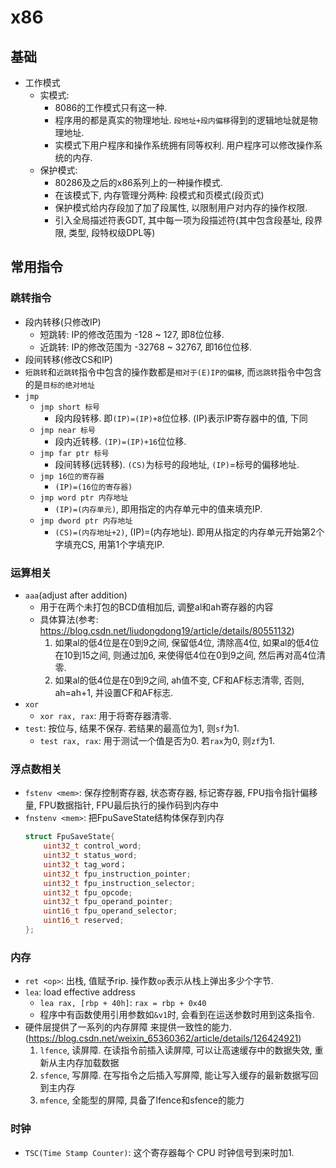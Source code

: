 # x86
## 基础
* 工作模式
    * 实模式: 
        * 8086的工作模式只有这一种. 
        * 程序用的都是真实的物理地址. `段地址+段内偏移`得到的逻辑地址就是物理地址. 
        * 实模式下用户程序和操作系统拥有同等权利. 用户程序可以修改操作系统的内存. 
    * 保护模式: 
        * 80286及之后的x86系列上的一种操作模式. 
        * 在该模式下, 内存管理分两种: 段模式和页模式(段页式)
        * 保护模式给内存段加了加了段属性, 以限制用户对内存的操作权限. 
        * 引入全局描述符表GDT, 其中每一项为段描述符(其中包含段基址, 段界限, 类型, 段特权级DPL等)

## 常用指令

### 跳转指令
* 段内转移(只修改IP)
    * 短跳转: IP的修改范围为 -128 ~ 127, 即8位位移. 
    * 近跳转: IP的修改范围为 -32768 ~ 32767, 即16位位移. 
* 段间转移(修改CS和IP)
* `短跳转`和`近跳转`指令中包含的操作数都是`相对于(E)IP的偏移`, 而`远跳转`指令中包含的是`目标的绝对地址`
* `jmp`
    * `jmp short 标号`
        * 段内段转移. 即`(IP)=(IP)+8`位位移. (IP)表示IP寄存器中的值, 下同
    * `jmp near 标号`
        * 段内近转移. `(IP)=(IP)+16`位位移. 
    * `jmp far ptr 标号`
        * 段间转移(远转移). `(CS)`为标号的段地址, `(IP)`=标号的偏移地址. 
    * `jmp 16位的寄存器`
        * `(IP)=(16位的寄存器)`
    * `jmp word ptr 内存地址`
        * `(IP)=(内存单元)`, 即用指定的内存单元中的值来填充IP. 
    * `jmp dword ptr 内存地址`
        * `(CS)=(内存地址+2)`, (IP)=(内存地址). 即用从指定的内存单元开始第2个字填充CS, 用第1个字填充IP. 


### 运算相关
* `aaa`(adjust after addition)
    * 用于在两个未打包的BCD值相加后, 调整al和ah寄存器的内容
    * 具体算法(参考: https://blog.csdn.net/liudongdong19/article/details/80551132)
        1. 如果al的低4位是在0到9之间, 保留低4位, 清除高4位, 如果al的低4位在10到15之间, 则通过加6, 来使得低4位在0到9之间, 然后再对高4位清零. 
        2. 如果al的低4位是在0到9之间, ah值不变, CF和AF标志清零, 否则, ah=ah+1, 并设置CF和AF标志. 
* `xor`
    * `xor rax, rax`: 用于将寄存器清零.
* `test`: 按位与, 结果不保存. 若结果的最高位为1, 则`sf`为1. 
    * `test rax, rax`: 用于测试一个值是否为0. 若`rax`为0, 则`zf`为1.

### 浮点数相关
* `fstenv <mem>`: 保存控制寄存器, 状态寄存器, 标记寄存器, FPU指令指针偏移量, FPU数据指针, FPU最后执行的操作码到内存中
* `fnstenv <mem>`: 把FpuSaveState结构体保存到内存
    ```c
    struct FpuSaveState{
        uint32_t control_word;
        uint32_t status_word;
        uint32_t tag_word；
        uint32_t fpu_instruction_pointer;
        uint32_t fpu_instruction_selector;
        uint32_t fpu_opcode;
        uint32_t fpu_operand_pointer;
        uint16_t fpu_operand_selector;
        uint16_t reserved;
    };
    ```

### 内存
* `ret <op>`: 出栈, 值赋予rip. 操作数`op`表示从栈上弹出多少个字节. 
* `lea`: load effective address
    * `lea rax, [rbp + 40h]`: `rax = rbp + 0x40`
    * 程序中有函数使用引用参数如`&v1`时, 会看到在运送参数时用到这条指令. 
* 硬件层提供了一系列的内存屏障 来提供一致性的能力. (https://blog.csdn.net/weixin_65360362/article/details/126424921)
    1. `lfence`, 读屏障. 在读指令前插入读屏障, 可以让高速缓存中的数据失效, 重新从主内存加载数据
    2. `sfence`, 写屏障. 在写指令之后插入写屏障, 能让写入缓存的最新数据写回到主内存
    3. `mfence`, 全能型的屏障, 具备了lfence和sfence的能力

### 时钟
* `TSC(Time Stamp Counter)`: 这个寄存器每个 CPU 时钟信号到来时加1. 